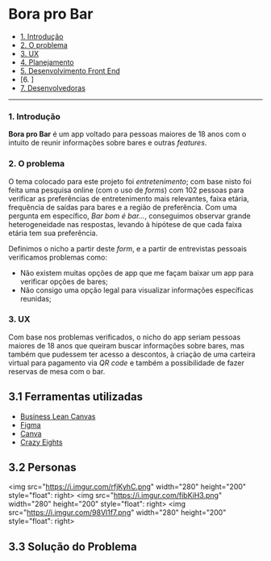 # Bora pro Bar

* [1. Introdução](#1-introdução)
* [2. O problema](#2-o-problema)
* [3. UX](#3-ux)
* [4. Planejamento](#4-planejamento)
* [5. Desenvolvimento Front End](#5-desenvolvimento-front-end)
* [6. ]
* [7. Desenvolvedoras](#7-desenvolvedoras)

***

### 1. Introdução

**Bora pro Bar** é um app voltado para pessoas maiores de 18 anos com o intuito de reunir informações sobre bares e outras *features*.

### 2. O problema

O tema colocado para este projeto foi *entretenimento*; com base nisto foi feita uma pesquisa online (com o uso de *forms*) com 102 pessoas para verificar as preferências de entretenimento mais relevantes, faixa etária, frequência de saídas para bares e a região de preferência. Com uma pergunta em específico, *Bar bom é bar...*, conseguimos observar grande heterogeneidade nas respostas, levando à hipótese de que cada faixa etária tem sua preferência.

Definimos o nicho a partir deste *form*, e a partir de entrevistas pessoais verificamos problemas como:

* Não existem muitas opções de app que me façam baixar um app para verificar opções de bares;
* Não consigo uma opção legal para visualizar informações específicas reunidas;

### 3. UX

Com base nos problemas verificados, o nicho do app seriam pessoas maiores de 18 anos que queiram buscar informações sobre bares, mas também que pudessem ter acesso a descontos, à criação de uma carteira virtual para pagamento via *QR code* e também a possibilidade de fazer reservas de mesa com o bar.

## 3.1 Ferramentas utilizadas

* [Business Lean Canvas](https://canvanizer.com/canvas/wcG4QKMxaC2Nr)
* [Figma](https://www.figma.com/)
* [Canva](https://www.canva.com/)
* [Crazy Eights](https://en.wikipedia.org/wiki/Crazy_Eights)

## 3.2 Personas

<img src="https://i.imgur.com/rfjKyhC.png" width="280" height="200" style="float": right>
<img src="https://i.imgur.com/fibKiH3.png" width="280" height="200" style="float": right>
<img src="https://i.imgur.com/98Vl1f7.png" width="280" height="200" style="float": right>

## 3.3 Solução do Problema

